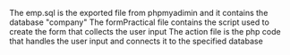 The emp.sql is the exported file from phpmyadimin and it contains the database "company"
The formPractical file contains the script used to create the form that collects the user input
The action file is the php code that handles the user input and connects it to the specified database

